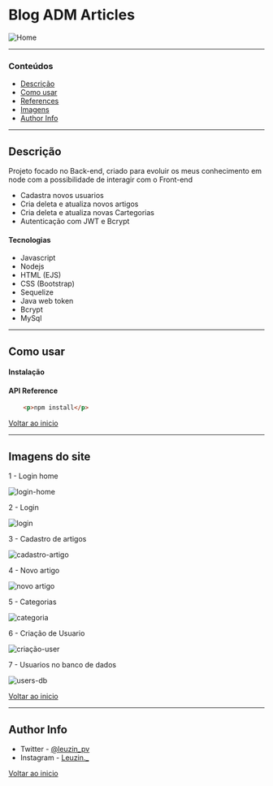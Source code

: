 # Blog ADM Articles

![Home](https://user-images.githubusercontent.com/97266637/182468649-ae248665-aeda-4899-b546-a48a2b103beb.png)


---

### Conteúdos

- [Descrição](#descrição)
- [Como usar](#como-usar)
- [References](#references)
- [Imagens](#imagens-do-site)
- [Author Info](#author-info)

---

## Descrição

Projeto focado no Back-end, criado para evoluir os meus conhecimento em node com a possibilidade de interagir com o Front-end

- Cadastra novos usuarios
- Cria deleta e atualiza novos artigos
- Cria deleta e atualiza novas Cartegorias
- Autenticação com JWT e Bcrypt


#### Tecnologias

- Javascript
- Nodejs
- HTML (EJS)
- CSS (Bootstrap)
- Sequelize
- Java web token
- Bcrypt
- MySql

---

## Como usar

#### Instalação



#### API Reference

```html
    <p>npm install</p>
```
[Voltar ao inicio](#blog-adm-articles)

---

## Imagens do site

1 - Login home

![login-home](https://user-images.githubusercontent.com/97266637/182470021-10ac3d51-3a22-4454-8dc4-8a1d8e0e8d88.png)

2 - Login

![login](https://user-images.githubusercontent.com/97266637/182470049-983e65a7-9f81-4ddd-a8d6-0ae252179ac7.png)

3 - Cadastro de artigos

![cadastro-artigo](https://user-images.githubusercontent.com/97266637/182470148-97509e7e-3200-432d-b789-b2f384725af6.png)

4 - Novo artigo

![novo artigo](https://user-images.githubusercontent.com/97266637/182470175-7ec1a918-41ec-4118-a402-152cc76691e2.png)

5 - Categorias

![categoria](https://user-images.githubusercontent.com/97266637/182470233-441cc735-6083-45a4-80e6-b2d9b66efe8a.png)

6 - Criação de Usuario

![criação-user](https://user-images.githubusercontent.com/97266637/182470262-e1549ed0-bb3d-4062-989d-6c1f3c09d34f.png)

7 - Usuarios no banco de dados

![users-db](https://user-images.githubusercontent.com/97266637/182470327-07cf1c6a-bf9f-4195-834f-d73668598f5e.png)


[Voltar ao inicio](#blog-adm-articles)

---

## Author Info

- Twitter - [@leuzin_pv](https://twitter.com/leuzin_pv)
- Instagram - [Leuzin._](https://www.instagram.com/leuzin._/)

[Voltar ao inicio](#blog-adm-articles)
